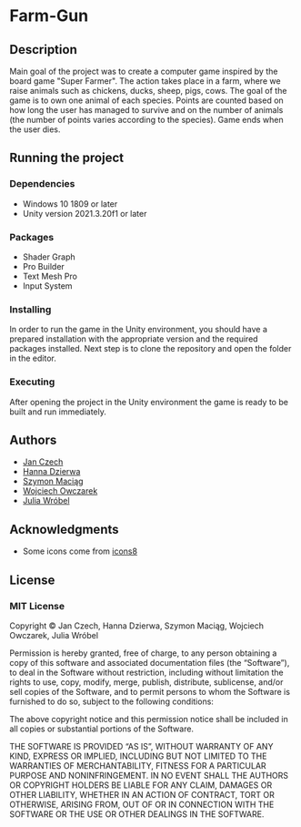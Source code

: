 # Farm-Gun

## Description
Main goal of the project was to create a computer game inspired by the board 
game "Super Farmer". The action takes place in a farm, where we raise animals 
such as chickens, ducks, sheep, pigs, cows. The goal of the game is to own 
one animal of each species. Points are counted based on how long the user has 
managed to survive and on the number of animals (the number of points varies
according to the species). Game ends when the user dies.

## Running the project

### Dependencies

* Windows 10 1809 or later
* Unity version 2021.3.20f1 or later

### Packages

* Shader Graph
* Pro Builder
* Text Mesh Pro
* Input System

### Installing

In order to run the game in the Unity environment, you should have a prepared
installation with the appropriate version and the required packages installed. 
Next step is to clone the repository and open the folder in the editor.

### Executing

After opening the project in the Unity environment the game is ready to be built
and run immediately.

## Authors
* [Jan Czech](https://github.com/kochamdziekana)
* [Hanna Dzierwa](https://github.com/HaniaDzierwa)
* [Szymon Maciąg](https://github.com/maciagsz)
* [Wojciech Owczarek](https://github.com/Wojowc)
* [Julia Wróbel](https://github.com/juliwro851)

## Acknowledgments

* Some icons come from [icons8](https://icons8.com)

## License

### MIT License
Copyright © Jan Czech, Hanna Dzierwa, Szymon Maciąg, Wojciech Owczarek, Julia Wróbel

Permission is hereby granted, free of charge, to any person obtaining a copy of
this software and associated documentation files (the “Software”), to deal in
the Software without restriction, including without limitation the rights to
use, copy, modify, merge, publish, distribute, sublicense, and/or sell copies
of the Software, and to permit persons to whom the Software is furnished to do
so, subject to the following conditions:

The above copyright notice and this permission notice shall be included in all
copies or substantial portions of the Software.

THE SOFTWARE IS PROVIDED “AS IS”, WITHOUT WARRANTY OF ANY KIND, EXPRESS OR
IMPLIED, INCLUDING BUT NOT LIMITED TO THE WARRANTIES OF MERCHANTABILITY, FITNESS
FOR A PARTICULAR PURPOSE AND NONINFRINGEMENT. IN NO EVENT SHALL THE AUTHORS OR
COPYRIGHT HOLDERS BE LIABLE FOR ANY CLAIM, DAMAGES OR OTHER LIABILITY, WHETHER
IN AN ACTION OF CONTRACT, TORT OR OTHERWISE, ARISING FROM, OUT OF OR IN
CONNECTION WITH THE SOFTWARE OR THE USE OR OTHER DEALINGS IN THE SOFTWARE.
